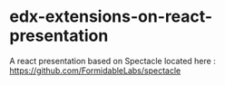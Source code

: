 # edx-extensions-on-react-presentation
A react presentation based on Spectacle located here : https://github.com/FormidableLabs/spectacle
